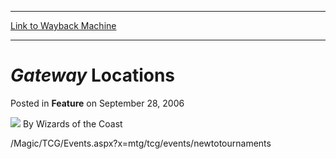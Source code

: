 
---
[Link to Wayback Machine](https://web.archive.org/web/20211024062847/https://magic.wizards.com/en/articles/archive/feature/gateway-locations-2006-09-28)

[_metadata_:wayback_url]:- "https://magic.wizards.com/en/articles/archive/feature/gateway-locations-2006-09-28"
[_metadata_:wayback_raw_url]:- "https://web.archive.org/web/20211024062847id_/https://magic.wizards.com/en/articles/archive/feature/gateway-locations-2006-09-28"
[_metadata_:wayback_capture_timestamp]:- "2021-10-24 06:28:47+00:00"
[_metadata_:publish_date]:- "2006-09-28"
[_metadata_:description]:- "/Magic/TCG/Events.aspx?x=mtg/tcg/events/newtotournaments"
[_metadata_:generator]:- "Drupal 7 (http://drupal.org)"
---


*Gateway* Locations
===================



 Posted in **Feature**
 on September 28, 2006 






![](https://media.magic.wizards.com/styles/auth_small/public/images/person/wizards_author.jpg)
By Wizards of the Coast











/Magic/TCG/Events.aspx?x=mtg/tcg/events/newtotournaments






